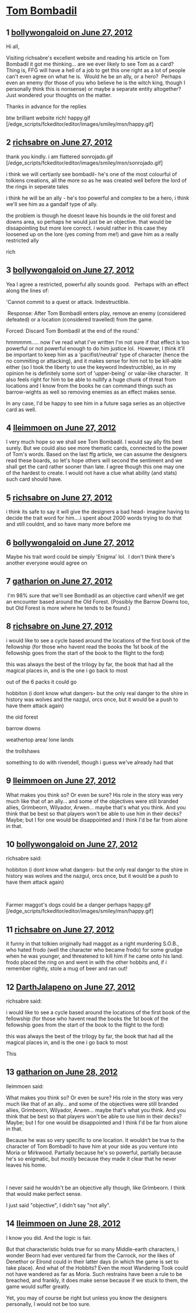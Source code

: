 # [Tom Bombadil](https://community.fantasyflightgames.com/topic/66636-tom-bombadil/)

## 1 [bollywongaloid on June 27, 2012](https://community.fantasyflightgames.com/topic/66636-tom-bombadil/?do=findComment&comment=650406)

Hi all,

Visiting richsabre's excellent website and reading his article on Tom Bombadil it got me thinking… are we ever likely to see Tom as a card?  Thing is, FFG will have a hell of a job to get this one right as a lot of people can't even agree on what he is.  Would he be an ally, or a hero?  Perhaps even an enemy (for those of you who believe he is the witch king, though I personally think this is nonsense) or maybe a separate entity altogether?  Just wondered your thoughts on the matter.

Thanks in advance for the replies

btw brilliant website rich! happy.gif [/edge_scripts/fckeditor/editor/images/smiley/msn/happy.gif]

## 2 [richsabre on June 27, 2012](https://community.fantasyflightgames.com/topic/66636-tom-bombadil/?do=findComment&comment=650412)

thank you kindly. i am flattered sonrojado.gif [/edge_scripts/fckeditor/editor/images/smiley/msn/sonrojado.gif]

i think we will certianly see bombadil- he's one of the most colourful of tolkiens creations, all the more so as he was created well before the lord of the rings in seperate tales

i think he will be an ally - he's too powerful and complex to be a hero, i think we'll see him as a gandalf type of ally.

the problem is though he doesnt leave his bounds ie the old forest and downs area, so perhaps he would just be an objective. that would be dissapointing but more lore correct. i would rather in this case they loosened up on the lore (yes coming from me!) and gave him as a really restricted ally

rich

## 3 [bollywongaloid on June 27, 2012](https://community.fantasyflightgames.com/topic/66636-tom-bombadil/?do=findComment&comment=650428)

Yea I agree a restricted, powerful ally sounds good.   Perhaps with an effect along the lines of:

'Cannot commit to a quest or attack. Indestructible.

 Response: After Tom Bombadil enters play, remove an enemy (considered defeated) or a location (considered travelled) from the game.

Forced: Discard Tom Bombadil at the end of the round.'

hmmmmm….. now I've read what I've written I'm not sure if that effect is too powerful or not powerful enough to do him justice lol.  However, I think it'll be important to keep him as a 'pacifist/neutral' type of character (hence the no commiting or attacking), and it makes sense for him not to be kill-able either (so I took the liberty to use the keyword Indestructible), as in my opinion he is definitely some sort of 'upper-being' or valar-like character.  It also feels right for him to be able to nullify a huge chunk of threat from locations and I know from the books he can command things such as barrow-wights as well so removing enemies as an effect makes sense.

In any case, I'd be happy to see him in a future saga series as an objective card as well.

## 4 [lleimmoen on June 27, 2012](https://community.fantasyflightgames.com/topic/66636-tom-bombadil/?do=findComment&comment=650431)

I very much hope so we shall see Tom Bombadil. I would say ally fits best surely. But we could also see more thematic cards, connected to the power of Tom's words. Based on the last ffg article, we can assume the designers read these boards, so let's hope others will second the sentiment and we shall get the card rather sooner than late. I agree though this one may one of the hardest to create. I would not have a clue what ability (and stats) such card should have.

## 5 [richsabre on June 27, 2012](https://community.fantasyflightgames.com/topic/66636-tom-bombadil/?do=findComment&comment=650436)

i think its safe to say it will give the designers a bad head- imagine having to decide the trait word for him….i spent about 2000 words trying to do that and still couldnt, and so have many more before me

## 6 [bollywongaloid on June 27, 2012](https://community.fantasyflightgames.com/topic/66636-tom-bombadil/?do=findComment&comment=650441)

Maybe his trait word could be simply 'Enigma' lol.  I don't think there's another everyone would agree on

## 7 [gatharion on June 27, 2012](https://community.fantasyflightgames.com/topic/66636-tom-bombadil/?do=findComment&comment=650443)

 I'm 98% sure that we'll see Bombadil as an objective card when/if we get an encounter based around the Old Forest. (Possibly the Barrow Downs too, but Old Forest is more where he tends to be found.)

## 8 [richsabre on June 27, 2012](https://community.fantasyflightgames.com/topic/66636-tom-bombadil/?do=findComment&comment=650462)

i would like to see a cycle based around the locations of the first book of the fellowship (for those who havent read the books the 1st book of the fellowship goes from the start of the book to the flight to the ford)

this was always the best of the trilogy by far, the book that had all the magical places in, and is the one i go back to most

out of the 6 packs it could go

hobbiton (i dont know what dangers- but the only real danger to the shire in history was wolves and the nazgul, orcs once, but it would be a push to have them attack again)

the old forest

barrow downs

weathertop area/ lone lands

the trollshaws

something to do with rivendell, though i guess we've already had that

## 9 [lleimmoen on June 27, 2012](https://community.fantasyflightgames.com/topic/66636-tom-bombadil/?do=findComment&comment=650463)

What makes you think so? Or even be sure? His role in the story was very much like that of an ally… and some of the objectives were still branded allies, Grimbeorn, Wilyador, Arwen… maybe that's what you think. And you think that be best so that players won't be able to use him in their decks? Maybe; but I for one would be disappointed and I think I'd be far from alone in that.

## 10 [bollywongaloid on June 27, 2012](https://community.fantasyflightgames.com/topic/66636-tom-bombadil/?do=findComment&comment=650465)

richsabre said:

hobbiton (i dont know what dangers- but the only real danger to the shire in history was wolves and the nazgul, orcs once, but it would be a push to have them attack again)



 

Farmer maggot's dogs could be a danger perhaps happy.gif [/edge_scripts/fckeditor/editor/images/smiley/msn/happy.gif]

## 11 [richsabre on June 27, 2012](https://community.fantasyflightgames.com/topic/66636-tom-bombadil/?do=findComment&comment=650490)

it funny in that tolkien originally had maggot as a right murdering S.O.B., who hated frodo (well the character who became frodo) for some grudge when he was younger, and threatened to kill him if he came onto his land. frodo placed the ring on and went in with the other hobbits and, if i remember rightly, stole a mug of beer and ran out!

## 12 [DarthJalapeno on June 27, 2012](https://community.fantasyflightgames.com/topic/66636-tom-bombadil/?do=findComment&comment=650654)

richsabre said:

i would like to see a cycle based around the locations of the first book of the fellowship (for those who havent read the books the 1st book of the fellowship goes from the start of the book to the flight to the ford)

this was always the best of the trilogy by far, the book that had all the magical places in, and is the one i go back to most



This

## 13 [gatharion on June 28, 2012](https://community.fantasyflightgames.com/topic/66636-tom-bombadil/?do=findComment&comment=650810)

lleimmoen said:

What makes you think so? Or even be sure? His role in the story was very much like that of an ally… and some of the objectives were still branded allies, Grimbeorn, Wilyador, Arwen… maybe that's what you think. And you think that be best so that players won't be able to use him in their decks? Maybe; but I for one would be disappointed and I think I'd be far from alone in that.



Because he was so very specific to one location. It wouldn't be true to the character of Tom Bombadil to have him at your side as you venture into Moria or Mirkwood. Partially because he's so powerful, partially because he's so enigmatic, but mostly because they made it clear that he never leaves his home.

 

I never said he wouldn't be an objective ally though, like Grimbeorn. I think that would make perfect sense.

I just said "objective", I didn't say "not ally".

## 14 [lleimmoen on June 28, 2012](https://community.fantasyflightgames.com/topic/66636-tom-bombadil/?do=findComment&comment=650884)

I know you did. And the logic is fair.

But that characteristic holds true for so many Middle-earth characters, I wonder Beorn had ever ventured far from the Carrock, nor the likes of Denethor or Elrond could in their latter days (in which the game is set to take place). And what of the Hobbits? Even the most Wandering Took could not have wandered as far as Moria. Such restrains have been a rule to be breached, and frankly, it does make sense because if we stuck to them, the game would suffer greatly.

Yet, you may of course be right but unless you know the designers personally, I would not be too sure.

